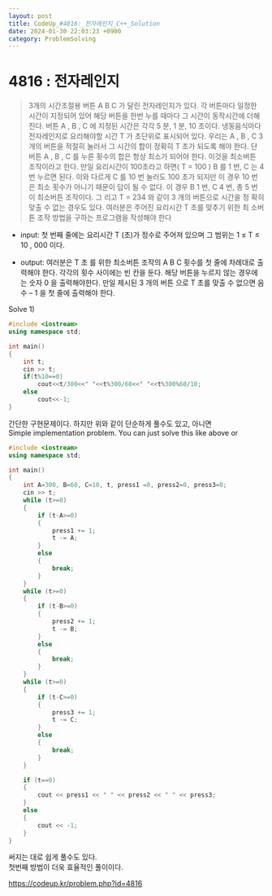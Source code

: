 ```yaml
---
layout: post
title: CodeUp_#4816:_전자레인지_C++_Solution
date: 2024-01-30 22:03:23 +0900
category: ProblemSolving
---
```

# 4816 : 전자레인지
> 3개의 시간조절용 버튼 A B C 가 달린 전자레인지가 있다. 각 버튼마다 일정한 시간이 지정되어 있어 해당 버튼을 한번 누를 때마다 그 시간이 동작시간에 더해진다. 버튼 A , B , C 에 지정된 시간은 각각 5 분, 1 분, 10 초이다. 냉동음식마다 전자레인지로 요리해야할 시간 T 가 초단위로 표시되어 있다. 우리는 A , B , C 3 개의 버튼을 적절히 눌러서 그 시간의 합이 정확히 T 초가 되도록 해야 한다. 단 버튼 A , B , C 를 누른 횟수의 합은 항상 최소가 되어야 한다. 이것을 최소버튼 조작이라고 한다. 만일 요리시간이 100초라고 하면( T = 100 ) B 를 1 번, C 는 4 번 누르면 된다. 이와 다르게 C 를 10 번 눌러도 100 초가 되지만 이 경우 10 번은 최소 횟수가 아니기 때문이 답이 될 수 없다. 이 경우 B 1 번, C 4 번, 총 5 번이 최소버튼 조작이다. 그 리고 T = 234 와 같이 3 개의 버튼으로 시간을 정 확히 맞출 수 없는 경우도 있다. 여러분은 주어진 요리시간 T 초를 맞추기 위한 최 소버튼 조작 방법을 구하는 프로그램을 작성해야 한다

- input: 첫 번째 줄에는 요리시간 T (초)가 정수로 주어져 있으며 그 범위는 1 ≤ T ≤ 10 , 000 이다.

- output: 여러분은 T 초 를 위한 최소버튼 조작의 A B C 횟수를 첫 줄에 차례대로 출력해야 한다. 각각의 횟수 사이에는 빈 칸을 둔다. 해당 버튼을 누르지 않는 경우에는 숫자 0 을 출력해야한다. 만일 제시된 3 개의 버튼 으로 T 초를 맞출 수 없으면 음수 – 1 을 첫 줄에 출력해야 한다.


Solve 1)
```C++
#include <iostream>
using namespace std;

int main()
{
    int t;
    cin >> t;
    if(t%10==0)
        cout<<t/300<<" "<<t%300/60<<" "<<t%300%60/10;
    else
        cout<<-1;
}
```
간단한 구현문제이다. 하지만 위와 같이 단순하게 풀수도 있고, 아니면                 
Simple implementation problem. You can just solve this like above or            
```C++
#include <iostream>
using namespace std;

int main()
{
    int A=300, B=60, C=10, t, press1 =0, press2=0, press3=0;
    cin >> t;
    while (t>=0)
    {
        if (t-A>=0)
        {
            press1 += 1;
            t -= A;
        }
        else
        {
            break;
        }
    }
    while (t>=0)
    {
        if (t-B>=0)
        {
            press2 += 1;
            t -= B;
        }
        else
        {
            break;
        }
    }
    while (t>=0)
    {
        if (t-C>=0)
        {
            press3 += 1;
            t -= C;
        }
        else
        {
            break;
        }
    }

    if (t==0)
    {
        cout << press1 << " " << press2 << " " << press3;
    }
    else
    {
        cout << -1;
    }
}
```
써지는 대로 쉽게 풀수도 있다.       
첫번째 방법이 더욱 효율적인 풀이이다.          


https://codeup.kr/problem.php?id=4816
